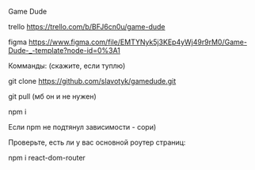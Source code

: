 Game Dude

trello
https://trello.com/b/BFJ6cn0u/game-dude

figma
https://www.figma.com/file/EMTYNyk5j3KEp4yWj49r9rM0/Game-Dude-_-template?node-id=0%3A1

Комманды: (скажите, если туплю)

git clone https://github.com/slavotyk/gamedude.git

git pull (мб он и не нужен)

npm i

Если npm не подтянул зависимости - сори)

Проверьте, есть ли у вас основной роутер страниц:

npm i react-dom-router 
